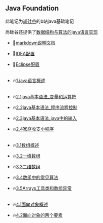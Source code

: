 ## Java Foundation

此笔记为[尚硅谷](https://space.bilibili.com/302417610?spm_id_from=333.788.b_765f7570696e666f.1)的b站java基础笔记

尚硅谷还提供了[数据结构与算法的java语言实现](https://github.com/caixiongjiang/caixiongjiang/tree/main/java__shangguigu/%E6%95%B0%E6%8D%AE%E7%BB%93%E6%9E%84%E4%B8%8E%E7%AE%97%E6%B3%95)

* 🌱[markdown说明文档](https://github.com/caixiongjiang/caixiongjiang/blob/main/java__shangguigu/markdown%E4%BD%BF%E7%94%A8/markdown%E8%AF%B4%E6%98%8E%E6%96%87%E6%A1%A3.md)
* 🌱[IDEA配置](https://github.com/caixiongjiang/caixiongjiang/blob/main/java__shangguigu/IDEA%2CEclipse%E5%B8%B8%E7%94%A8%E8%AE%BE%E7%BD%AE/%E5%B0%9A%E7%A1%85%E8%B0%B7_%E5%AE%8B%E7%BA%A2%E5%BA%B7_IntelliJIDEA%E7%9A%84%E5%AE%89%E8%A3%85%E3%80%81%E9%85%8D%E7%BD%AE%E4%B8%8E%E4%BD%BF%E7%94%A8(%E7%AE%80%E5%8C%96%E7%89%88).pdf)
* 🌱[Eclipse配置](https://github.com/caixiongjiang/caixiongjiang/blob/main/java__shangguigu/IDEA%2CEclipse%E5%B8%B8%E7%94%A8%E8%AE%BE%E7%BD%AE/Eclipse%E7%9A%84%E4%BD%BF%E7%94%A8%E9%85%8D%E7%BD%AE.pdf)
</br></br>

* 🔥[1.java语言概述](https://github.com/caixiongjiang/caixiongjiang/blob/main/java__shangguigu/Java_Foundation/1.java%E8%AF%AD%E8%A8%80%E6%A6%82%E8%BF%B0.md)
</br></br>
* 🔥[2.1java基本语法_变量和运算符](https://github.com/caixiongjiang/caixiongjiang/blob/main/java__shangguigu/Java_Foundation/2.1java%E5%9F%BA%E6%9C%AC%E8%AF%AD%E6%B3%95_%E5%8F%98%E9%87%8F%E5%92%8C%E8%BF%90%E7%AE%97%E7%AC%A6.md)

* 🔥[2.2java基本语法_程序流程控制](https://github.com/caixiongjiang/caixiongjiang/blob/main/java__shangguigu/Java_Foundation/2.2java%E5%9F%BA%E6%9C%AC%E8%AF%AD%E6%B3%95_%E7%A8%8B%E5%BA%8F%E6%B5%81%E7%A8%8B%E6%8E%A7%E5%88%B6.md)

* 🔥[2.3java基本语法_java中的输入](https://github.com/caixiongjiang/caixiongjiang/blob/main/java__shangguigu/Java_Foundation/2.3java%E5%9F%BA%E6%9C%AC%E8%AF%AD%E6%B3%95_java%E4%B8%AD%E7%9A%84%E8%BE%93%E5%85%A5.md)
* 🔥[2.4家庭收支小程序](https://github.com/caixiongjiang/caixiongjiang/blob/main/java__shangguigu/Java_Foundation/2.4%E5%AE%B6%E5%BA%AD%E6%94%B6%E6%94%AF%E7%A8%8B%E5%BA%8F.md)
</br></br>

* 🔥[3.1数组概述](https://github.com/caixiongjiang/caixiongjiang/blob/main/java__shangguigu/Java_Foundation/3.1%E6%95%B0%E7%BB%84%E6%A6%82%E8%BF%B0.md)
* 🔥[3.2一维数组](https://github.com/caixiongjiang/caixiongjiang/blob/main/java__shangguigu/Java_Foundation/3.2%E4%B8%80%E7%BB%B4%E6%95%B0%E7%BB%84.md)
* 🔥[3.3二维数组](https://github.com/caixiongjiang/caixiongjiang/blob/main/java__shangguigu/Java_Foundation/3.3%E4%BA%8C%E7%BB%B4%E6%95%B0%E7%BB%84.md)
* 🔥[3.4数组中的常见算法](https://github.com/caixiongjiang/caixiongjiang/blob/main/java__shangguigu/Java_Foundation/3.4%E6%95%B0%E7%BB%84%E4%B8%AD%E5%B8%B8%E8%A7%81%E7%AE%97%E6%B3%95.md)
* 🔥[3.5Arrays工具类和数组异常](https://github.com/caixiongjiang/caixiongjiang/blob/main/java__shangguigu/Java_Foundation/3.5Arrays%E5%B7%A5%E5%85%B7%E7%B1%BB%E5%92%8C%E6%95%B0%E7%BB%84%E5%BC%82%E5%B8%B8.md)
</br></br>

* 🔥[4.1面向对象概述](https://github.com/caixiongjiang/caixiongjiang/blob/main/java__shangguigu/Java_Foundation/4.1%E9%9D%A2%E5%90%91%E5%AF%B9%E8%B1%A1%E7%BC%96%E7%A8%8B%E6%A6%82%E8%BF%B0.md)
* 🔥[4.2面向对象的两个要素](https://github.com/caixiongjiang/caixiongjiang/blob/main/java__shangguigu/Java_Foundation/4.2%E9%9D%A2%E5%90%91%E5%AF%B9%E8%B1%A1%E7%9A%84%E4%B8%A4%E4%B8%AA%E8%A6%81%E7%B4%A0.md)
